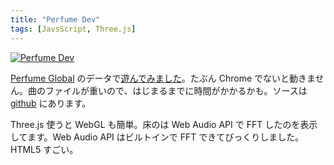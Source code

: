 ```yaml
---
title: "Perfume Dev"
tags: [JavsScript, Three.js]
---
```


[![Perfume Dev](https://farm8.staticflickr.com/7193/6894949804_fae1a1bc62_c.jpg "=800x461")](/perfume_dev/stick_people/)

[Perfume Global](https://www.perfume-global.com/) のデータで[遊んでみました](/perfume_dev/stick_people/)。たぶん Chrome でないと動きません。曲のファイルが重いので、はじまるまでに時間がかかるかも。ソースは [github](https://github.com/shuhei/perfume_dev) にあります。

Three.js 使うと WebGL も簡単。床のは Web Audio API で FFT したのを表示してます。Web Audio API はビルトインで FFT できてびっくりしました。HTML5 すごい。
